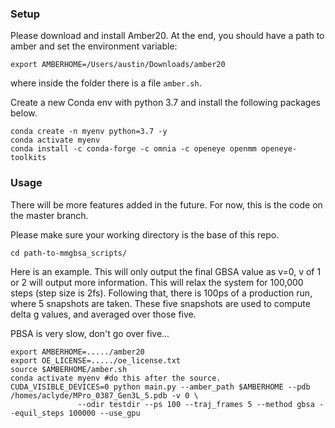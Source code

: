  
 
 
 ### Setup
 
 Please download and install Amber20. At the end, you should have a path to amber and set the environment variable:
 ```
export AMBERHOME=/Users/austin/Downloads/amber20
```
where inside the folder there is a file ```amber.sh```.


 
Create a new Conda env with python 3.7 and install the following packages below.
```
conda create -n myenv python=3.7 -y
conda activate myenv
conda install -c conda-forge -c omnia -c openeye openmm openeye-toolkits
``` 


### Usage
There will be more features added in the future. For now, this is the code on the master branch. 

Please make sure your working directory is the base of this repo.

```
cd path-to-mmgbsa_scripts/
```

Here is an example. This will only output the final GBSA value as v=0, v of 1 or 2 will output more information. This will relax
the system for 100,000 steps (step size is 2fs). Following that, there is 100ps of a production run, where 5 snapshots are taken.
These five snapshots are used to compute delta g values, and averaged over those five. 

PBSA is very slow, don't go over five...
```
export AMBERHOME=...../amber20
export OE_LICENSE=...../oe_license.txt
source $AMBERHOME/amber.sh
conda activate myenv #do this after the source.
CUDA_VISIBLE_DEVICES=0 python main.py --amber_path $AMBERHOME --pdb /homes/aclyde/MPro_0387_Gen3L_5.pdb -v 0 \ 
               --odir testdir --ps 100 --traj_frames 5 --method gbsa --equil_steps 100000 --use_gpu
```
